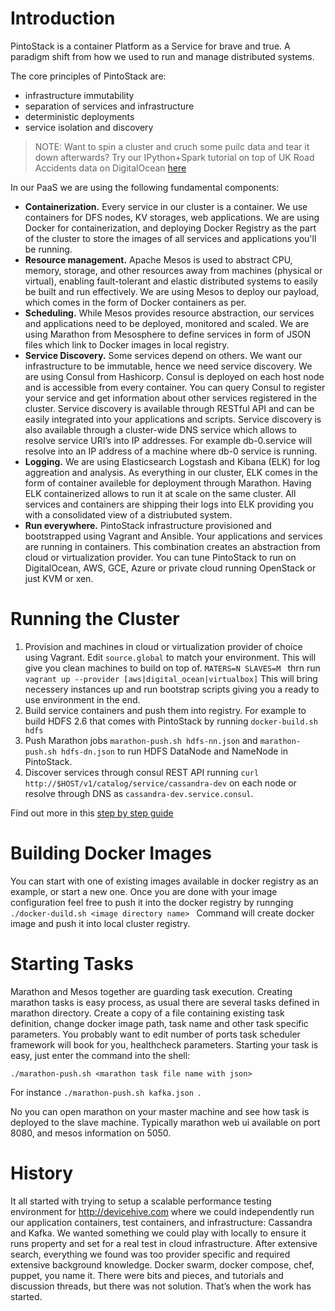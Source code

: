 # Introduction

PintoStack is a container Platform as a Service for brave and true. A paradigm shift from how we used to run and manage distributed systems.

The core principles of PintoStack are:
- infrastructure immutability
- separation of services and infrastructure
- deterministic deployments
- service isolation and discovery

> NOTE: Want to spin a cluster and cruch some puilc data and tear it down afterwards? Try our IPython+Spark tutorial on top of UK Road Accidents data on DigitalOcean [here](docs/README.ipython-spark-hdfs.md) 

In our PaaS we are using the following fundamental components:
- **Containerization.** Every service in our cluster is a container. We use containers for DFS nodes, KV storages, web applications. We are using Docker for containerization, and deploying Docker Registry as the part of the cluster to store the images of all services and applications you'll be running.
- **Resource management.** Apache Mesos is used to abstract CPU, memory, storage, and other resources away from machines (physical or virtual), enabling fault-tolerant and elastic distributed systems to easily be built and run effectively. We are using Mesos to deploy our payload, which comes in the form of Docker containers as per.
- **Scheduling.** While Mesos provides resource abstraction, our services and applications need to be deployed, monitored and scaled. We are using Marathon from Mesosphere to define services in form of JSON files which link to Docker images in local registry.
- **Service Discovery.** Some services depend on others. We want our infrastructure to be immutable, hence we need service discovery. We are using Consul from Hashicorp. Consul is deployed on each host node and is accessible from every container. You can query Consul to register your service and get information about other services registered in the cluster. Service discovery is available through RESTful API and can be easily integrated into your applications and scripts. Service discovery is also available through a cluster-wide DNS service which allows to resolve service URI’s into IP addresses. For example db-0.service will resolve into an IP address of a machine where db-0 service is running. 
- **Logging.** We are using Elasticsearch Logstash and Kibana (ELK) for log aggreation and analysis. As everything in our cluster, ELK comes in the form of container availeble for deployment through Marathon. Having ELK containerized allows to run it at scale on the same cluster. All services and containers are shipping their logs into ELK providing you with a consolidated view of a distriubuted system. 
- **Run everywhere.** PintoStack infrastructure provisioned and bootstrapped using Vagrant and Ansible. Your applications and services are running in containers. This combination creates an abstraction from cloud or virtualization provider. You can tune PintoStack to run on DigitalOcean, AWS, GCE, Azure or private cloud running OpenStack or just KVM or xen.

# Running the Cluster
1. Provision and machines in cloud or virtualization provider of choice using Vagrant. Edit ```source.global``` to match your environment. This will give you clean machines to build on top of. 
```MATERS=N SLAVES=M ``` thrn run ```vagrant up --provider [aws|digital_ocean|virtualbox]```
This will bring necessery instances up and run bootstrap scripts giving you a ready to use environment in the end.
2. Build service containers and push them into registry. For example to build HDFS 2.6 that comes with PintoStack by running ```docker-build.sh hdfs```
3. Push Marathon jobs ```marathon-push.sh hdfs-nn.json``` and ```marathon-push.sh hdfs-dn.json``` to run HDFS DataNode and NameNode in PintoStack.
4. Discover services through consul REST API running ```curl http://$HOST/v1/catalog/service/cassandra-dev``` on each node or resolve through DNS as ```cassandra-dev.service.consul```.

Find out more in this [step by step guide](./README.install.md) 

# Building Docker Images
You can start with one of existing images available in docker registry as an example, or start a new one.
Once you are done with your image configuration feel free to push it into the docker registry by runnging
```./docker-duild.sh <image directory name> ```
Command will create docker image and push it into local cluster registry.

# Starting Tasks
Marathon and Mesos together are guarding task execution. Creating marathon tasks is easy process, as usual there are several tasks defined in marathon directory.
Create a copy of a file containing existing task definition, change docker image path, task name and other task specific parameters.
You probably want to edit number of ports task scheduler framework will book for you, healthcheck parameters.
Starting your task is easy, just enter the command into the shell:

```./marathon-push.sh <marathon task file name with json> ```

For instance ```./marathon-push.sh kafka.json ```.

No you can open marathon on your master machine and see how task is deployed to the slave machine.
Typically marathon web ui available on port 8080, and mesos information on 5050. 

# History
It all started with trying to setup a scalable performance testing environment for http://devicehive.com where we could independently run our application containers, test containers, and infrastructure: Cassandra and Kafka. We wanted something we could play with locally to ensure it runs property and set for a real test in cloud infrastructure. After extensive search, everything we found was too provider specific and required extensive background knowledge. Docker swarm, docker compose, chef, puppet, you name it. There were bits and pieces, and tutorials and discussion threads, but there was not solution. That’s when the work has started. 
